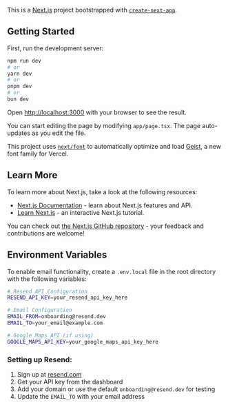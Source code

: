 This is a [Next.js](https://nextjs.org) project bootstrapped with [`create-next-app`](https://nextjs.org/docs/app/api-reference/cli/create-next-app).

## Getting Started

First, run the development server:

```bash
npm run dev
# or
yarn dev
# or
pnpm dev
# or
bun dev
```

Open [http://localhost:3000](http://localhost:3000) with your browser to see the result.

You can start editing the page by modifying `app/page.tsx`. The page auto-updates as you edit the file.

This project uses [`next/font`](https://nextjs.org/docs/app/building-your-application/optimizing/fonts) to automatically optimize and load [Geist](https://vercel.com/font), a new font family for Vercel.

## Learn More

To learn more about Next.js, take a look at the following resources:

- [Next.js Documentation](https://nextjs.org/docs) - learn about Next.js features and API.
- [Learn Next.js](https://nextjs.org/learn) - an interactive Next.js tutorial.

You can check out [the Next.js GitHub repository](https://github.com/vercel/next.js) - your feedback and contributions are welcome!

## Environment Variables

To enable email functionality, create a `.env.local` file in the root directory with the following variables:

```bash
# Resend API Configuration
RESEND_API_KEY=your_resend_api_key_here

# Email Configuration
EMAIL_FROM=onboarding@resend.dev
EMAIL_TO=your_email@example.com

# Google Maps API (if using)
GOOGLE_MAPS_API_KEY=your_google_maps_api_key_here
```

### Setting up Resend:

1. Sign up at [resend.com](https://resend.com)
2. Get your API key from the dashboard
3. Add your domain or use the default `onboarding@resend.dev` for testing
4. Update the `EMAIL_TO` with your email address
